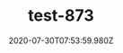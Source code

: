 ---
title: test-873
date: 2020-07-30T07:53:59.980Z
banner_subcontent: asdfsf
category: Research
focus: Assessment of organisational approach
role: CEO or leadership
organisation_size: Small (10-49 employees)
industry: Retail & consumer
content: Lorem ipsum dolor sit amet, consectetur adipiscing elit, sed do eiusmod tempor incididunt ut labore et dolore magna aliqua. Ut enim ad minim veniam, quis nostrud exercitation ullamco laboris nisi ut aliquip ex ea commodo consequat. Duis aute irure dolor in reprehenderit in voluptate velit esse cillum dolore eu fugiat nulla pariatur. Excepteur sint occaecat cupidatat non proident, sunt in culpa qui officia deserunt mollit anim id est laborum.
---